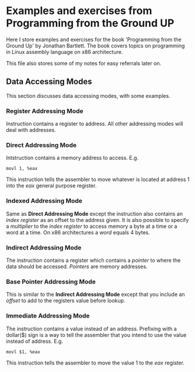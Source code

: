 Examples and exercises from Programming from the Ground UP
======

Here I store examples and exercises for the book 'Programming from the Ground 
Up' by Jonathan Bartlett. The book covers topics on programming in Linux 
assembly language on x86 architecture.

This file also stores some of my notes for easy referrals later on.

Data Accessing Modes 
-----

This section discusses data accessing modes, with some examples.

### Register Addressing Mode

Instruction contains a register to address. All other addressing modes will deal
with addresses. 

### Direct Addressing Mode

Intstruction contains a memory address to access. E.g.

    movl 1, %eax

This instruction tells the assembler to move whatever is located at address 1
into the *eax* general purpose register.

### Indexed Addressing Mode

Same as **Direct Addressing Mode** except the instruction also contains an
*index register* as an offset to the address given. It is also possible to
specify a *multiplier* to the *index register* to access memory a byte at a
time or a word at a time. On x86 architectures a *word* equals 4 bytes.

### Indirect Addressing Mode

The instruction contains a register which contains a *pointer* to where the 
data should be accessed. *Pointers* are memory addresses.

### Base Pointer Addressing Mode

This is similar to the **Indirect Addressing Mode** except that you include an
*offset* to add to the registers value before lookup.

### Immediate Addressing Mode

The instruction contains a value instead of an address. Prefixing with a
dollar($) sign is a way to tell the assembler that you intend to use the value
instead of address. E.g.

    movl $1, %eax

This instruction tells the assembler to move the value 1 to the *eax* register.

